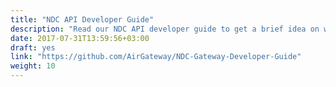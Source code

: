 ```yaml
---
title: "NDC API Developer Guide"
description: "Read our NDC API developer guide to get a brief idea on what our API can provide."
date: 2017-07-31T13:59:56+03:00
draft: yes
link: "https://github.com/AirGateway/NDC-Gateway-Developer-Guide"
weight: 10
---
```


